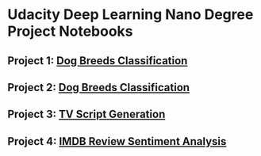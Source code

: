 # Udacity Deep Learning Nano Degree Project Notebooks

## Project 1:  [Dog Breeds Classification](dog_app.html)

## Project 2:  [Dog Breeds Classification](dog_app.html)

## Project 3: [TV Script Generation](dlnd_tv_script_generation.html)

## Project 4: [IMDB Review Sentiment Analysis](imdb-review-sentiment-analysis)
